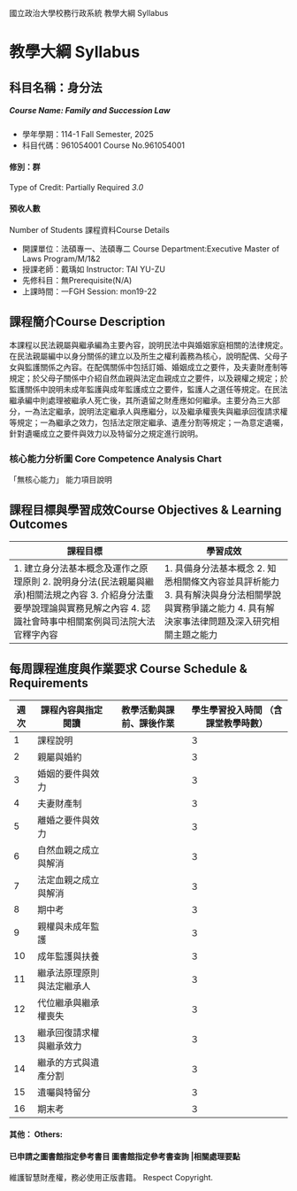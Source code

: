 國立政治大學校務行政系統 教學大綱 Syllabus
# 教學大綱 Syllabus
##  科目名稱：身分法
#####  Course Name: Family and Succession Law
  * 學年學期：114-1 Fall Semester, 2025 
  * 科目代碼：961054001 Course No.961054001
#### 修別：群
Type of Credit: Partially Required 
_3.0_
#### 預收人數
Number of Students
課程資料Course Details
  * 開課單位：法碩專一、法碩專二 Course Department:Executive Master of Laws Program/M/1&2 
  * 授課老師：戴瑀如 Instructor: TAI YU-ZU 
  * 先修科目：無Prerequisite(N/A)
  * 上課時間：一FGH Session: mon19-22
##  課程簡介Course Description
本課程以民法親屬與繼承編為主要內容，說明民法中與婚姻家庭相關的法律規定。在民法親屬編中以身分關係的建立以及所生之權利義務為核心，說明配偶、父母子女與監護關係之內容。在配偶關係中包括訂婚、婚姻成立之要件，及夫妻財產制等規定；於父母子關係中介紹自然血親與法定血親成立之要件，以及親權之規定；於監護關係中說明未成年監護與成年監護成立之要件，監護人之選任等規定。在民法繼承編中則處理被繼承人死亡後，其所遺留之財產應如何繼承。主要分為三大部分，一為法定繼承，說明法定繼承人與應繼分，以及繼承權喪失與繼承回復請求權等規定；一為繼承之效力，包括法定限定繼承、遺產分割等規定；一為意定遺囑，針對遺囑成立之要件與效力以及特留分之規定進行說明。
###  核心能力分析圖 Core Competence Analysis Chart
「無核心能力」 
能力項目說明
##  課程目標與學習成效Course Objectives & Learning Outcomes 
課程目標 | 學習成效  
---|---  
1. 建立身分法基本概念及運作之原理原則 2. 說明身分法(民法親屬與繼承)相關法規之內容 3. 介紹身分法重要學說理論與實務見解之內容 4. 認識社會時事中相關案例與司法院大法官釋字內容 |  1. 具備身分法基本概念 2. 知悉相關條文內容並具評析能力 3. 具有解決與身分法相關學說與實務爭議之能力 4. 具有解決家事法律問題及深入研究相關主題之能力  
##  每周課程進度與作業要求 Course Schedule & Requirements
週次 |  課程內容與指定閱讀 |  教學活動與課前、課後作業 |  學生學習投入時間 （含課堂教學時數）  
---|---|---|---  
1 |  課程說明 |  |  ３  
2 | 親屬與婚約 |  |  ３  
3 | 婚姻的要件與效力 |  |  ３  
4 |  夫妻財產制 |  |  ３  
5 | 離婚之要件與效力 |  |  ３  
6 | 自然血親之成立與解消 |  |  ３  
7 |  法定血親之成立與解消 |  |  ３  
8 |  期中考 |  |  ３  
9 | 親權與未成年監護 |  |  ３  
10 | 成年監護與扶養 |  |  ３  
11 | 繼承法原理原則與法定繼承人 |  |  ３  
12 | 代位繼承與繼承權喪失 |  |  ３  
13 | 繼承回復請求權與繼承效力 |  |  ３  
14 | 繼承的方式與遺產分割 |  |  ３  
15 |  遺囑與特留分 |  |  ３  
16 |  期末考 |  |  ３  
####  其他： Others:
####  已申請之圖書館指定參考書目  圖書館指定參考書查詢 |相關處理要點
維護智慧財產權，務必使用正版書籍。 Respect Copyright.